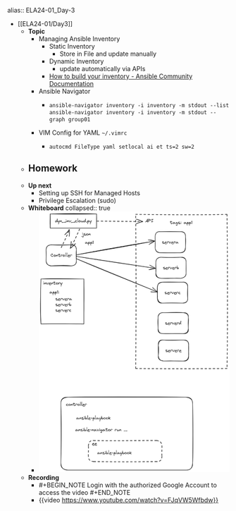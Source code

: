 alias:: ELA24-01_Day-3

- [[ELA24-01/Day3]]
	- **Topic**
		- Managing Ansible Inventory
			- Static Inventory
				- Store in File and update manually
			- Dynamic Inventory
				- update automatically via APIs
			- [How to build your inventory - Ansible Community Documentation](https://docs.ansible.com/ansible/latest/inventory_guide/intro_inventory.html)
		- Ansible Navigator
			- ```shell
			  ansible-navigator inventory -i inventory -m stdout --list
			  ansible-navigator inventory -i inventory -m stdout --graph group01
			  ```
		- VIM Config for YAML `~/.vimrc`
			- ```shell
			  autocmd FileType yaml setlocal ai et ts=2 sw=2
			  ```
	- **Homework**
		-
	- **Up next**
		- Setting up SSH for Managed Hosts
		- Privilege Escalation (sudo)
	- **Whiteboard**
	  collapsed:: true
		- ![image.png](../assets/image_1733588414799_0.png)
	- **Recording**
		- #+BEGIN_NOTE
		  Login with the authorized Google Account to access the video
		  #+END_NOTE
		- {{video https://www.youtube.com/watch?v=FJqVW5Wfbdw}}